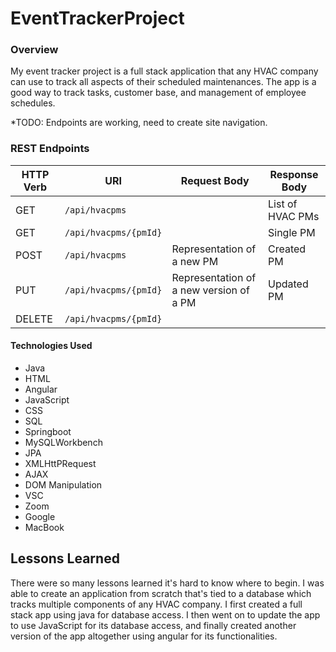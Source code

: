 # EventTrackerProject

### Overview

My event tracker project is a full stack application that any HVAC company can use to track all aspects of their scheduled maintenances. The app is a good way to track tasks, customer base, and management of employee schedules.

*TODO: Endpoints are working, need to create site navigation.

### REST Endpoints

| HTTP Verb | URI                      | Request Body | Response Body |
|-----------|--------------------------|--------------|---------------|
| GET       | `/api/hvacpms`          |               | List of HVAC PMs |
| GET       | `/api/hvacpms/{pmId}`   |               | Single PM | 
| POST      | `/api/hvacpms`          | Representation of a new PM| Created PM |
| PUT       | `/api/hvacpms/{pmId}`   | Representation of a new version of a PM | Updated PM|
| DELETE    | `/api/hvacpms/{pmId}`   |               |                | 

#### Technologies Used
- Java
- HTML
- Angular
- JavaScript
- CSS
- SQL
- Springboot
- MySQLWorkbench
- JPA
- XMLHttPRequest
- AJAX
- DOM Manipulation
- VSC
- Zoom
- Google
- MacBook

## Lessons Learned
There were so many lessons learned it's hard to know where to begin. I was able to create an application from scratch that's tied to a database which tracks multiple components of any HVAC company. I first created a full stack app using java for database access. I then went on to update the app to use JavaScript for its database access, and finally created another version of the app altogether using angular for its functionalities.


